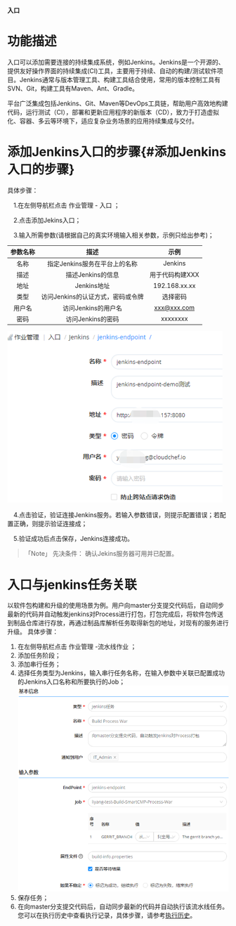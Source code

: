 **入口**
# 功能描述

入口可以添加需要连接的持续集成系统，例如Jenkins。Jenkins是一个开源的、提供友好操作界面的持续集成(CI)工具，主要用于持续、自动的构建/测试软件项目。Jenkins通常与版本管理工具、构建工具结合使用，常用的版本控制工具有SVN、Git，构建工具有Maven、Ant、Gradle。

平台广泛集成包括Jenkins、Git、Maven等DevOps工具链，帮助用户高效地构建代码，运行测试（CI），部署和更新应用程序的新版本（CD），致力于打造虚拟化、容器、多云等环境下，适应复杂业务场景的应用持续集成与交付。

# 添加Jenkins入口的步骤{#添加Jenkins入口的步骤}

具体步骤：

　1.在左侧导航栏点击 作业管理 - 入口 ；

　2.点击添加Jekins入口；

　3.输入所需参数(请根据自己的真实环境输入相关参数，示例只给出参考)；

|参数名称 |描述 |示例|
|:------:|:------:|:-----:|
|名称|指定Jenkins服务在平台上的名称|Jenkins|
|描述|描述Jenkins的信息|用于代码构建XXX|
|地址| Jenkins地址 |192.168.xx.xx|                        
|类型|访问Jenkins的认证方式，密码或令牌 |选择密码|
|用户名|访问Jenkins的用户名|xxx@xxx.com|
|密码|访问Jenkins的密码|xxxxxxxx|

![添加Jenkins入口](../../picture/Admin/添加Jenkins入口.png)

　4.点击验证，验证连接Jenkins服务。若输入参数错误，则提示配置错误；若配置正确，则提示验证连接成；

　5.验证成功后点击保存，Jenkins连接成功。
 >「Note」  先决条件： 确认Jekins服务器可用并已配置。

# 入口与jenkins任务关联
以软件包构建和升级的使用场景为例。用户向master分支提交代码后，自动同步最新的代码并自动触发jenkins对Process进行打包，打包完成后，将软件包传送到制品仓库进行存放，再通过制品库解析任务取得新包的地址，对现有的服务进行升级。
具体步骤：
1. 在左侧导航栏点击 作业管理 -流水线作业 ；
2. 添加任务阶段；
3. 添加串行任务；
4. 选择任务类型为Jenkins，输入串行任务名称，在输入参数中关联已配置成功的Jenkins入口名称和所要执行的Job；
 ![jenkins入口与任务关联](../../picture/Admin/jenkins入口与任务关联.png)
5. 保存任务；
6. 在向master分支提交代码后，自动同步最新的代码并自动执行该流水线任务。您可以在执行历史中查看执行记录，具体步骤，请参考[执行历史](https://cloudchef.github.io/doc/AdminDoc/11作业管理/执行历史.html)。
